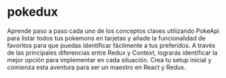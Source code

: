 # pokedux
Aprende paso a paso cada uno de los conceptos claves utilizando PokeApi para listar todos tus pokemons en tarjetas y añade la funcionalidad de favoritos para que puedas identificar fácilmente a tus preferidos. A través de las principales diferencias entre Redux y Context, lograrás identificar la mejor opción para implementar en cada situación. Crea tu setup inicial y comienza esta aventura para ser un maestro en React y Redux.
